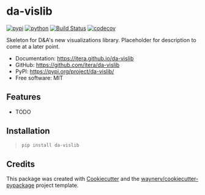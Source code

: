 # da-vislib

[![pypi](https://img.shields.io/pypi/v/da-vislib.svg)](https://pypi.org/project/da-vislib/)
[![python](https://img.shields.io/pypi/pyversions/da-vislib.svg)](https://pypi.org/project/da-vislib/)
[![Build Status](https://github.com/itera/da-vislib/actions/workflows/dev.yml/badge.svg)](https://github.com/itera/da-vislib/actions/workflows/dev.yml)
[![codecov](https://codecov.io/gh/itera/da-vislib/branch/main/graphs/badge.svg)](https://codecov.io/github/itera/da-vislib)



Skeleton for D&A's new visualizations library. Placeholder for description to come at a later point.


* Documentation: <https://itera.github.io/da-vislib>
* GitHub: <https://github.com/itera/da-vislib>
* PyPI: <https://pypi.org/project/da-vislib/>
* Free software: MIT


## Features

* TODO


## Installation
> ``` bash
> pip install da-vislib
> ```


## Credits

This package was created with [Cookiecutter](https://github.com/audreyr/cookiecutter) and the [waynerv/cookiecutter-pypackage](https://github.com/waynerv/cookiecutter-pypackage) project template.

